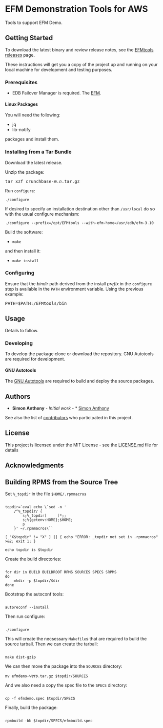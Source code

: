 # EFM Demonstration Tools for AWS

Tools to support EFM Demo.

## Getting Started

To download the latest binary and review release notes, see the [EFMtools releases](https://github.com/simon-anthony/efmtools/releases) page.

These instructions will get you a copy of the project up and running on your local machine for development and testing purposes. 

### Prerequisites

* EDB Failover Manager is required. The [EFM](https://www.enterprisedb.com/products/postgresql-automatic-failover-manager-cluster-high-availability).

#### Linux Packages
You will need the following:

* jq
* lib-notify

packages and install them.

### Installing from a Tar Bundle

Download the latest release.

Unzip the package:

<pre>
tar xzf crunchbase-<i>m</i>.<i>n</i>.tar.gz
</pre>

Run `configure`:

```
./configure 
```

If desired to specify an installation destination other than `/usr/local` do so
with the usual configure mechanism:

```
./configure --prefix=/opt/EFMtools --with-efm-home=/usr/edb/efm-3.10
```

Build the software:
* `make`

and then install it:
* `make install`

### Configuring

Ensure that the *bindir* path derived from the install *prefix* in the `configure`
step is available in the `PATH` environment variable. Using the previous example:

<pre>
PATH=$PATH:/EFMtools/bin
</pre>

## Usage

Details to follow.

### Developing
To develop the package clone or download the repository.
GNU Autotools are required for development.

#### GNU Autotools
The [GNU Autotools](https://en.wikipedia.org/wiki/GNU_Autotools) are required
to build and deploy the source packages.

## Authors

* **Simon Anthony** - *Initial work* - * [Simon Anthony](https://github.com/simon-anthony)

See also the list of [contributors](https://github.com/simon-anthony/efmtools/contributors) who participated in this project.

## License

This project is licensed under the MIT License - see the [LICENSE.md](LICENSE.md) file for details

## Acknowledgments

## Building RPMS from the Source Tree
Set `%_topdir` in the file `$HOME/.rpmmacros`

<pre><code>
topdir=`eval echo \`sed -n '
    /^%_topdir/ {
        s;%_topdir[     ]*;;
        s;%{getenv:HOME};$HOME;
        p
    }' ~/.rpmmacros\``

[ "X$topdir" != "X" ] || { echo "ERROR: _topdir not set in .rpmmacros" >&2; exit 1; }

echo topdir is $topdir
</code></pre>

Create the build directories:
<pre><code>
for dir in BUILD BUILDROOT RPMS SOURCES SPECS SRPMS
do
    mkdir -p $topdir/$dir
done
</code></pre>

Bootstrap the autoconf tools:
<pre><code>
autoreconf --install
</code></pre>

Then run configure:
<pre><code>
./configure
</code></pre>

This will create the necsessary <code>Makefile</code>s that are required to build the source tarball.
Then we can create the tarball:

<pre><code>
make dist-gzip
</code></pre>

We can then move the package into the `SOURCES` directory:

`mv efmdemo-`*vers*`.tar.gz $topdir/SOURCES`

And we also need a copy the spec file to the `SPECS` directory:

<pre><code>
cp -f efmdemo.spec $topdir/SPECS
</code></pre>

Finally, build the package:

<pre><code>
rpmbuild -bb $topdir/SPECS/efmbuild.spec
</code></pre>

